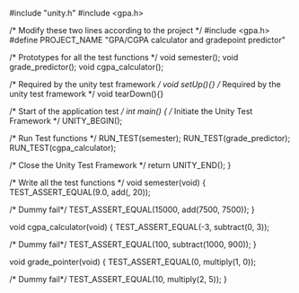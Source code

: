 #include "unity.h"
#include <gpa.h>

/* Modify these two lines according to the project */
#include <gpa.h>
#define PROJECT_NAME    "GPA/CGPA calculator and gradepoint predictor"

/* Prototypes for all the test functions */
void semester();
void grade_predictor();
void cgpa_calculator();

/* Required by the unity test framework */
void setUp(){}
/* Required by the unity test framework */
void tearDown(){}

/* Start of the application test */
int main()
{
/* Initiate the Unity Test Framework */
  UNITY_BEGIN();

/* Run Test functions */
  RUN_TEST(semester);
  RUN_TEST(grade_predictor);
  RUN_TEST(cgpa_calculator);

  /* Close the Unity Test Framework */
  return UNITY_END();
}

/* Write all the test functions */ 
void semester(void) {
  TEST_ASSERT_EQUAL(9.0, add(, 20));
  
  /* Dummy fail*/
  TEST_ASSERT_EQUAL(15000, add(7500, 7500));
}

void cgpa_calculator(void) {
  TEST_ASSERT_EQUAL(-3, subtract(0, 3));
  
  /* Dummy fail*/
  TEST_ASSERT_EQUAL(100, subtract(1000, 900));
}

void grade_pointer(void) {
  TEST_ASSERT_EQUAL(0, multiply(1, 0));
  
  /* Dummy fail*/
  TEST_ASSERT_EQUAL(10, multiply(2, 5));
}
